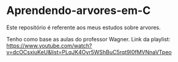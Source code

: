 # Aprendendo-arvores-em-C
Este repositório é referente aos meus estudos sobre arvores.

Tenho como base as aulas do professor Wagner.
Link da playlist: https://www.youtube.com/watch?v=dcOCsxiuKeU&list=PLqJK4Oyr5WShBuC5rqt9I0fMVNnaVTpeo

